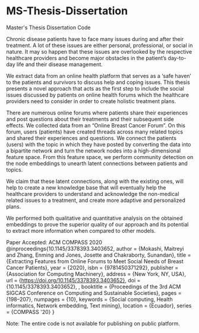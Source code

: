 # MS-Thesis-Dissertation
Master's Thesis Dissertation Code 

Chronic disease patients have to face many issues during and after their treatment. A lot of these issues are either personal, professional, or social in nature. It may so happen that these issues are overlooked by the respective healthcare providers and become major obstacles in the patient’s day-to-day life and their disease management.

We extract data from an online health platform that serves as a ‘safe haven’ to the patients and survivors to discuss help and coping issues. This thesis presents a novel approach that acts as the first step to include the social issues discussed by patients on online health forums which the healthcare providers need to consider in order to create holistic treatment plans.

There are numerous online forums where patients share their experiences and post questions about their treatments and their subsequent side effects. We collected data from an “Online Breast Cancer Forum”. On this forum, users (patients) have created threads across many related topics and shared their experiences and questions. We connect the patients (users) with the topic in which they have posted by converting the data into a bipartite network and turn the network nodes into a high-dimensional feature space. From this feature space, we perform community detection on the node embeddings to unearth latent connections between patients and topics.

We claim that these latent connections, along with the existing ones, will help to create a new knowledge base that will eventually help the healthcare providers to understand and acknowledge the non-medical related issues to a treatment, and create more adaptive and personalized plans.

We performed both qualitative and quantitative analysis on the obtained embeddings to prove the superior quality of our approach and its potential to extract more information when compared to other models.

Paper Accepted: ACM COMPASS 2020 
@inproceedings{10.1145/3378393.3403652, author = {Mokashi, Maitreyi and Zhang, Enming and Jones, Josette and Chakraborty, Sunandan}, title = {Extracting Features from Online Forums to Meet Social Needs of Breast Cancer Patients}, year = {2020}, isbn = {9781450371292}, publisher = {Association for Computing Machinery}, address = {New York, NY, USA}, url = {https://doi.org/10.1145/3378393.3403652}, doi = {10.1145/3378393.3403652}, , booktitle = {Proceedings of the 3rd ACM SIGCAS Conference on Computing and Sustainable Societies}, pages = {198–207}, numpages = {10}, keywords = {Social computing, Health informatics, Network embedding, Text mining}, location = {Ecuador}, series = {COMPASS '20} }

Note:  The entire code is not available for publishing on public platform. 
